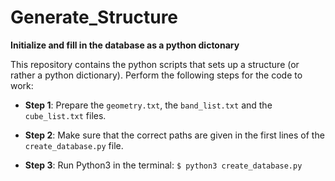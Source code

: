 # Generate_Structure
**Initialize and fill in the database as a python dictonary**

This repository contains the python scripts that sets up a structure (or rather a python dictionary). Perform the following steps for the code to work:

* **Step 1**: Prepare the `geometry.txt`, the `band_list.txt` and the `cube_list.txt` files.

* **Step 2**: Make sure that the correct paths are given in the first lines of the `create_database.py` file.

* **Step 3**: Run Python3 in the terminal: `$ python3 create_database.py`
